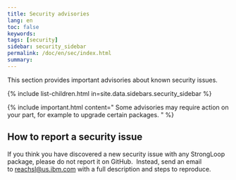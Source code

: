 ```yaml
---
title: Security advisories
lang: en
toc: false
keywords:
tags: [security]
sidebar: security_sidebar
permalink: /doc/en/sec/index.html
summary:
---
```


This section provides important advisories about known security issues.

{% include list-children.html in=site.data.sidebars.security_sidebar %}

{% include important.html content="
Some advisories may require action on your part, for example to upgrade certain packages.
" %}

## How to report a security issue

If you think you have discovered a new security issue with any StrongLoop package, please do not report it on GitHub.  Instead, send an email to [reachsl@us.ibm.com](mailto:reachsl@us.ibm.com) with a full description and steps to reproduce.
